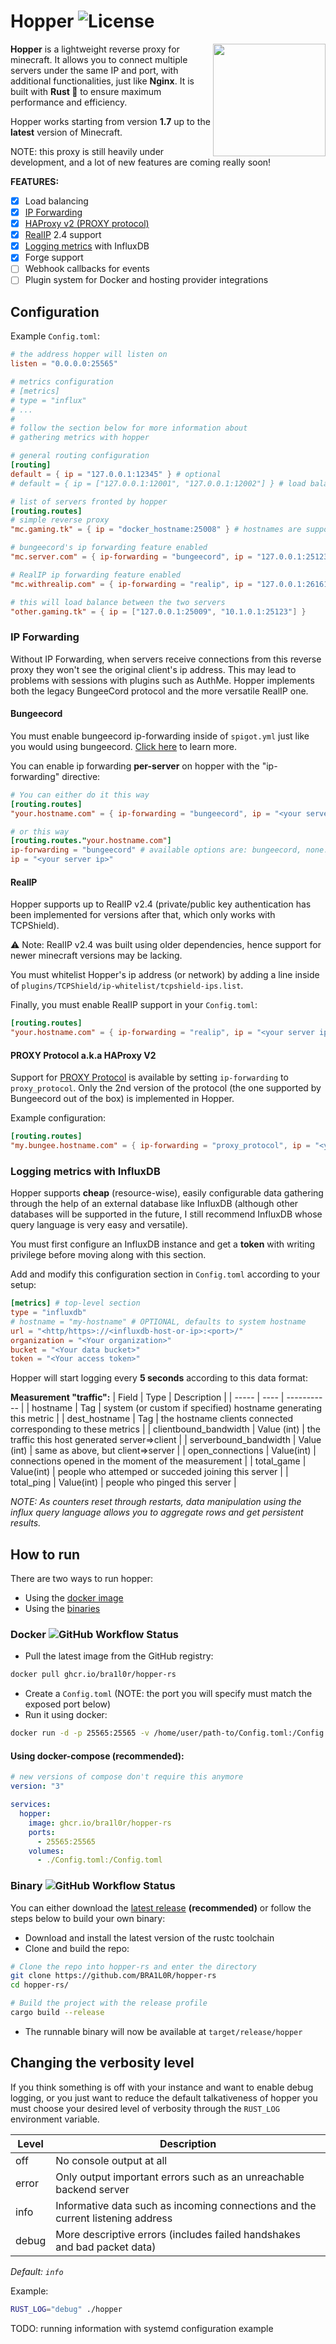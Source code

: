 # Hopper ![License](https://img.shields.io/github/license/BRA1L0R/hopper-rs?style=flat-square)

<img src="./.github/hopper.webp" align="right" width="180">

**Hopper** is a lightweight reverse proxy for minecraft. It allows you to connect multiple servers under the same IP and port, with additional functionalities, just like **Nginx**. It is built with **Rust 🦀** to ensure maximum performance and efficiency.

Hopper works starting from version **1.7** up to the **latest** version of Minecraft.

NOTE: this proxy is still heavily under development, and a lot of new features are coming really soon!

**FEATURES:**

- [x] Load balancing
- [x] [IP Forwarding](#ip-forwarding)
- [x] [HAProxy v2 (PROXY protocol)](#proxy-protocol-aka-haproxy-v2)
- [x] [RealIP](#realip) 2.4 support
- [x] [Logging metrics](#logging-metrics-with-influxdb) with InfluxDB
- [x] Forge support
- [ ] Webhook callbacks for events
- [ ] Plugin system for Docker and hosting provider integrations

## Configuration

Example `Config.toml`:

```toml
# the address hopper will listen on
listen = "0.0.0.0:25565"

# metrics configuration
# [metrics]
# type = "influx"
# ...
#
# follow the section below for more information about
# gathering metrics with hopper

# general routing configuration
[routing]
default = { ip = "127.0.0.1:12345" } # optional
# default = { ip = ["127.0.0.1:12001", "127.0.0.1:12002"] } # load balanced

# list of servers fronted by hopper
[routing.routes]
# simple reverse proxy
"mc.gaming.tk" = { ip = "docker_hostname:25008" } # hostnames are supported too!

# bungeecord's ip forwarding feature enabled
"mc.server.com" = { ip-forwarding = "bungeecord", ip = "127.0.0.1:25123" }

# RealIP ip forwarding feature enabled
"mc.withrealip.com" = { ip-forwarding = "realip", ip = "127.0.0.1:26161" }

# this will load balance between the two servers
"other.gaming.tk" = { ip = ["127.0.0.1:25009", "10.1.0.1:25123"] }
```

### IP Forwarding

Without IP Forwarding, when servers receive connections from this reverse proxy they won't see the original client's ip address. This may lead to problems with sessions with plugins such as AuthMe. Hopper implements both the legacy BungeeCord protocol and the more versatile RealIP one.

#### Bungeecord

You must enable bungeecord ip-forwarding inside of `spigot.yml` just like you would using bungeecord. [Click here](https://shockbyte.com/billing/knowledgebase/38/IP-Forwarding-in-BungeeCord.html) to learn more.

You can enable ip forwarding **per-server** on hopper with the "ip-forwarding" directive:

```toml
# You can either do it this way
[routing.routes]
"your.hostname.com" = { ip-forwarding = "bungeecord", ip = "<your server ip>" }

# or this way
[routing.routes."your.hostname.com"]
ip-forwarding = "bungeecord" # available options are: bungeecord, none. Defaults to none
ip = "<your server ip>"
```

#### RealIP

Hopper supports up to RealIP v2.4 (private/public key authentication has been implemented for versions after that, which only works with TCPShield).

⚠️ Note: RealIP v2.4 was built using older dependencies, hence support for newer minecraft versions may be lacking.

You must whitelist Hopper's ip address (or network) by adding a line inside of `plugins/TCPShield/ip-whitelist/tcpshield-ips.list`.

Finally, you must enable RealIP support in your `Config.toml`:

```toml
[routing.routes]
"your.hostname.com" = { ip-forwarding = "realip", ip = "<your server ip>" }
```

#### PROXY Protocol a.k.a HAProxy V2

Support for [PROXY Protocol](https://www.haproxy.org/download/1.8/doc/proxy-protocol.txt) is available by setting `ip-forwarding` to `proxy_protocol`. Only the 2nd version of
the protocol (the one supported by Bungeecord out of the box) is implemented in Hopper.

Example configuration:

```toml
[routing.routes]
"my.bungee.hostname.com" = { ip-forwarding = "proxy_protocol", ip = "<your server ip>" }
```

### Logging metrics with InfluxDB

Hopper supports **cheap** (resource-wise), easily configurable data gathering through the help of an external database like InfluxDB (although other databases will be supported in the future, I still recommend InfluxDB whose query language is very easy and versatile).

You must first configure an InfluxDB instance and get a **token** with writing privilege before moving along with this section.

Add and modify this configuration section in `Config.toml` according to your setup:

```toml
[metrics] # top-level section
type = "influxdb"
# hostname = "my-hostname" # OPTIONAL, defaults to system hostname
url = "<http/https>://<influxdb-host-or-ip>:<port>/"
organization = "<Your organization>"
bucket = "<Your data bucket>"
token = "<Your access token>"
```

Hopper will start logging every **5 seconds** according to this data format:

**Measurement "traffic":**
| Field | Type | Description |
| ----- | ---- | ----------- |
| hostname | Tag | system (or custom if specified) hostname generating this metric |
| dest_hostname | Tag | the hostname clients connected corresponding to these metrics |
| clientbound_bandwidth | Value (int) | the traffic this host generated server=>client |
| serverbound_bandwidth | Value (int) | same as above, but client=>server |
| open_connections | Value(int) | connections opened in the moment of the measurement |
| total_game | Value(int) | people who attemped or succeded joining this server |
| total_ping | Value(int) | people who pinged this server |

_NOTE: As counters reset through restarts, data manipulation using the influx query language allows you to aggregate rows and get persistent results._

## How to run

There are two ways to run hopper:

- Using the [docker image](#docker-)
- Using the [binaries](#binary-)

### Docker ![GitHub Workflow Status](https://img.shields.io/github/workflow/status/bra1l0r/hopper-rs/Docker%20build%20and%20registry%20push?label=Container%20Build&style=flat-square)

- Pull the latest image from the GitHub registry:

```sh
docker pull ghcr.io/bra1l0r/hopper-rs
```

- Create a `Config.toml` (NOTE: the port you will specify must match the exposed port below)
- Run it using docker:

```sh
docker run -d -p 25565:25565 -v /home/user/path-to/Config.toml:/Config.toml ghcr.io/bra1l0r/hopper-rs
```

#### Using docker-compose **(recommended)**:

```yaml
# new versions of compose don't require this anymore
version: "3"

services:
  hopper:
    image: ghcr.io/bra1l0r/hopper-rs
    ports:
      - 25565:25565
    volumes:
      - ./Config.toml:/Config.toml
```

### Binary ![GitHub Workflow Status](https://img.shields.io/github/workflow/status/bra1l0r/hopper-rs/Build%20and%20release%20on%20github?label=Artifact%20Release&style=flat-square)

You can either download the [latest release](https://github.com/BRA1L0R/hopper-rs/releases) **(recommended)** or follow the steps below to build your own binary:

- Download and install the latest version of the rustc toolchain
- Clone and build the repo:

```sh
# Clone the repo into hopper-rs and enter the directory
git clone https://github.com/BRA1L0R/hopper-rs
cd hopper-rs/

# Build the project with the release profile
cargo build --release
```

- The runnable binary will now be available at `target/release/hopper`

## Changing the verbosity level

If you think something is off with your instance and want to enable debug logging, or you just want to reduce the default talkativeness of hopper you must choose your desired level of verbosity through the `RUST_LOG` environment variable.

| Level | Description                                                                     |
| ----- | ------------------------------------------------------------------------------- |
| off   | No console output at all                                                        |
| error | Only output important errors such as an unreachable backend server              |
| info  | Informative data such as incoming connections and the current listening address |
| debug | More descriptive errors (includes failed handshakes and bad packet data)        |

_Default: `info`_

Example:

```sh
RUST_LOG="debug" ./hopper
```

TODO: running information with systemd configuration example
